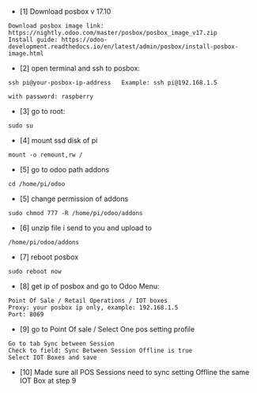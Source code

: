 - [1] Download posbox v 17.10
```
Download posbox image link: https://nightly.odoo.com/master/posbox/posbox_image_v17.zip
Install guide: https://odoo-development.readthedocs.io/en/latest/admin/posbox/install-posbox-image.html
```
- [2] open terminal and ssh to posbox:
``` 
ssh pi@your-posbox-ip-address   Example: ssh pi@192.168.1.5
``` 
```
with password: raspberry
```
- [3] go to root: 
```
sudo su
```
- [4] mount ssd disk of pi
```
mount -o remount,rw /
```
- [5] go to odoo path addons
```
cd /home/pi/odoo
```
- [5] change permission of addons
```
sudo chmod 777 -R /home/pi/odoo/addons
```
- [6] unzip file i send to you and upload to 
```
/home/pi/odoo/addons
``` 
- [7] reboot posbox
```
sudo reboot now
```
- [8] get ip of posbox and go to Odoo Menu:
```
Point Of Sale / Retail Operations / IOT boxes
Proxy: your posbox ip only, example: 192.168.1.5
Port: 8069
``` 
- [9] go to Point Of sale / Select One pos setting profile
```
Go to tab Sync between Session
Check to field: Sync Between Session Offline is true
Select IOT Boxes and save
```
- [10] Made sure all POS Sessions need to sync setting Offline the same IOT Box at step 9
